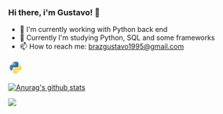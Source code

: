 ### Hi there, i'm Gustavo! 👋


- 🔭 I'm currently working with Python back end
- 🌱 Currently I'm studying Python, SQL and some frameworks
- 📫 How to reach me: brazgustavo1995@gmail.com

<img src="https://raw.githubusercontent.com/devicons/devicon/master/icons/python/python-original.svg" width="30" height="30" />



[![Anurag's github stats](https://github-readme-stats.vercel.app/api?username=brazgustavo&show_icons=true&theme=dracula)](https://github.com/anuraghazra/github-readme-stats)


<a href="https://www.linkedin.com/in/gustavo-braz-b69041270/"><img src="https://img.shields.io/badge/-LinkedIn-%230077B5?style=for-the-badge&logo=linkedin&logoColor=white"/></a>


